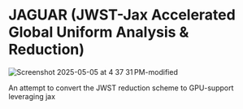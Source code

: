 # JAGUAR (JWST-Jax Accelerated Global Uniform Analysis & Reduction)
![Screenshot 2025-05-05 at 4 37 31 PM-modified](https://github.com/user-attachments/assets/937bed88-4585-4cfc-8a44-299a67535a2b)

An attempt to convert the JWST reduction scheme to GPU-support leveraging jax
